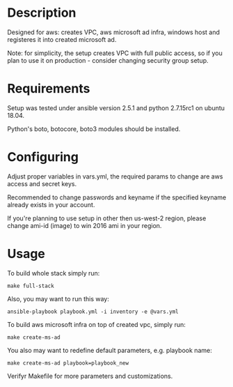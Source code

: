# Description

Designed for aws: creates VPC, aws microsoft ad infra, windows host and registeres it into created microsoft ad.

Note: for simplicity, the setup creates VPC with full public access, so if you plan to use it on production - consider changing security group setup.

# Requirements

Setup was tested under ansible version 2.5.1 and python 2.7.15rc1 on ubuntu 18.04.

Python's boto, botocore, boto3 modules should be installed.

# Configuring

Adjust proper variables in vars.yml, the required params to change are aws access and secret keys. 

Recommended to change passwords and keyname if the specified keyname already exists in your account.

If you're planning to use setup in other then us-west-2 region, please change ami-id (image) to win 2016 ami in your region. 

# Usage

To build whole stack simply run:
```
make full-stack
```
Also, you may want to run this way:
```
ansible-playbook playbook.yml -i inventory -e @vars.yml
```
To build aws microsoft infra on top of created vpc, simply run:
```
make create-ms-ad
```
You also may want to redefine default parameters, e.g. playbook name:
```
make create-ms-ad playbook=playbook_new
```
Verifyr Makefile for more parameters and customizations.
